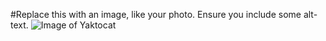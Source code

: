 #Replace this with an image, like your photo. Ensure you include some alt-text.
![Image of Yaktocat](https://octodex.github.com/images/yaktocat.png)
